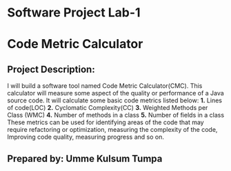# Software Project Lab-1
# Code Metric Calculator
## Project Description:
I will build a software tool named Code Metric Calculator(CMC). This calculator
will measure some aspect of the quality or performance of a Java source code. It will
calculate some basic code metrics listed below:
    **1.** Lines of code(LOC)
    **2.** Cyclomatic Complexity(CC)
    **3.** Weighted Methods per Class (WMC)
    **4.** Number of methods in a class
    **5.** Number of fields in a class
These metrics can be used for identifying areas of the code that may require
refactoring or optimization, measuring the complexity of the code, Improving code
quality, measuring progress and so on.

## Prepared by: Umme Kulsum Tumpa
